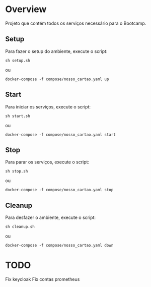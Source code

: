 # Overview

Projeto que contém todos os serviços necessário para o Bootcamp.

## Setup

Para fazer o setup do ambiente, execute o script:

`sh setup.sh`

ou

`docker-compose -f compose/nosso_cartao.yaml up`

## Start

Para iniciar os serviços, execute o script:

`sh start.sh`

ou

`docker-compose -f compose/nosso_cartao.yaml start`

## Stop

Para parar os serviços, execute o script:

`sh stop.sh`

ou

`docker-compose -f compose/nosso_cartao.yaml stop`

## Cleanup

Para desfazer o ambiente, execute o script:

`sh cleanup.sh`

ou

`docker-compose -f compose/nosso_cartao.yaml down`

# TODO

Fix keycloak
Fix contas prometheus